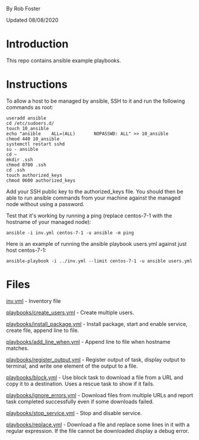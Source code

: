 By Rob Foster

Updated 08/08/2020

# Introduction
This repo contains ansible example playbooks.

# Instructions
To allow a host to be managed by ansible, SSH to it and run the following commands as root:
```
useradd ansible
cd /etc/sudoers.d/
touch 10_ansible
echo "ansible    ALL=(ALL)       NOPASSWD: ALL" >> 10_ansible
chmod 440 10_ansible
systemctl restart sshd
su - ansible
cd ~
mkdir .ssh
chmod 0700 .ssh
cd .ssh
touch authorized_keys
chmod 0600 authorized_keys
```
Add your SSH public key to the authorized_keys file. You should then be able to run ansible commands from your machine against the managed node without using a password. 

Test that it's working by running a ping (replace centos-7-1 with the hostname of your managed node):
```
ansible -i inv.yml centos-7-1 -u ansible -m ping 
```
Here is an example of running the ansible playbook users.yml against just host centos-7-1:
```
ansible-playbook -i ../inv.yml --limit centos-7-1 -u ansible users.yml
```

# Files
[inv.yml](inv.yml) - Inventory file

[playbooks/create_users.yml](playbooks/create_users.yml) - Create multiple users. 

[playbooks/install_package.yml](playbooks/install_package.yml) - Install package, start and enable service, create file, append line to file.

[playbooks/add_line_when.yml](playbooks/add_line_when.yml) - Append line to file when hostname matches.

[playbooks/register_output.yml](playbooks/register_output.yml) - Register output of task, display output to terminal, and write one element of the output to a file.

[playbooks/block.yml](playbooks/block.yml) - Use block task to download a file from a URL and copy it to a destination. Uses a rescue task to show if it fails.

[playbooks/ignore_errors.yml](playbooks/ignore_errors.yml) - Download files from multiple URLs and report task completed successfully even if some downloads failed. 

[playbooks/stop_service.yml](playbooks/stop_service.yml) - Stop and disable service.

[playbooks/replace.yml](playbooks/replace.yml) - Download a file and replace some lines in it with a regular expression. If the file cannot be downloaded display a debug error. 

